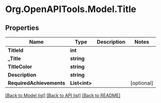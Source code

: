 
# Org.OpenAPITools.Model.Title

## Properties

Name | Type | Description | Notes
------------ | ------------- | ------------- | -------------
**TitleId** | **int** |  | 
**_Title** | **string** |  | 
**TitleColor** | **string** |  | 
**Description** | **string** |  | 
**RequiredAchievements** | **List&lt;int&gt;** |  | [optional] 

[[Back to Model list]](../README.md#documentation-for-models)
[[Back to API list]](../README.md#documentation-for-api-endpoints)
[[Back to README]](../README.md)

